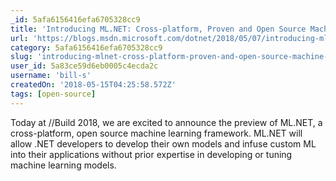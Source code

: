 ```yaml
---
_id: 5afa6156416efa6705328cc9
title: 'Introducing ML.NET: Cross-platform, Proven and Open Source Machine Learning Framework'
url: 'https://blogs.msdn.microsoft.com/dotnet/2018/05/07/introducing-ml-net-cross-platform-proven-and-open-source-machine-learning-framework/'
category: 5afa6156416efa6705328cc9
slug: 'introducing-mlnet-cross-platform-proven-and-open-source-machine-learning-framework'
user_id: 5a83ce59d6eb0005c4ecda2c
username: 'bill-s'
createdOn: '2018-05-15T04:25:58.572Z'
tags: [open-source]
---
```


Today at //Build 2018, we are excited to announce the preview of ML.NET, a cross-platform, open source machine learning framework. ML.NET will allow .NET developers to develop their own models and infuse custom ML into their applications without prior expertise in developing or tuning machine learning models.


